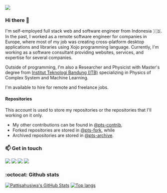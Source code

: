 ![](https://komarev.com/ghpvc/?username=pattisahusiwa&color=green)

### Hi there :wave:

I'm self-employed full stack web and software engineer from Indonesia :indonesia:.
In the past, I worked as a remote software engineer for companies in Europe, where most of my job was creating cross-platform desktop applications and libraries using Xojo programming language.
Currently, I'm working as a software consultant providing websites, services, and expertise for several companies.

Outside of programming, I'm also a Researcher and Physicist with Master's degree from [Institut Teknologi Bandung (ITB)](https://itb.ac.id/) specializing in Physics of Complex System and Machine Learning.

I'm available to hire for remote and freelance jobs.




#### Repositories
This account is used to store my repositories or the repositories that I'll working on it only.

- My other contributions can be found in [@pts-contrib](https://github.com/pts-contrib),
- Forked repositories are stored in [@pts-fork](https://github.com/pts-fork), while
- Archived repositories are stored in [@pts-archive](https://github.com/pts-archive).



### :mailbox: Get in touch
[![](https://img.shields.io/static/v1?label=&message=Gmail&color=D44638&labelColor=FAFAFA&logo=gmail&logoColor=B23121)](mailto:asis.pattisahusiwa@gmail.com)
[![](https://img.shields.io/static/v1?label=&message=Twitter&color=1DA1F2&labelColor=E1E8ED&logo=twitter&logoColor=1DA1F2)](https://twitter.com/asispts)
[![](https://img.shields.io/static/v1?label=&message=LinkedIn&color=006192&labelColor=black&logo=linkedin)](https://linkedin.com/in/asispts)
[![](https://img.shields.io/static/v1?label=&message=ResearchGate&color=40ba9b&labelColor=E1E8ED&logo=researchgate)](https://www.researchgate.net/profile/Asis_Pattisahusiwa)



### :octocat: Github stats
[![Pattisahusiwa's GitHub Stats](https://github-readme-stats.vercel.app/api?username=pattisahusiwa&count_private=true&show_icons=true&cache_seconds=1800)](https://github.com/pattisahusiwa)
[![Top langs](https://github-readme-stats.vercel.app/api/top-langs/?username=pattisahusiwa&langs_count=10&hide=makefile,objective-c&layout=compact&cache_seconds=1800)](https://github.com/pattisahusiwa)
